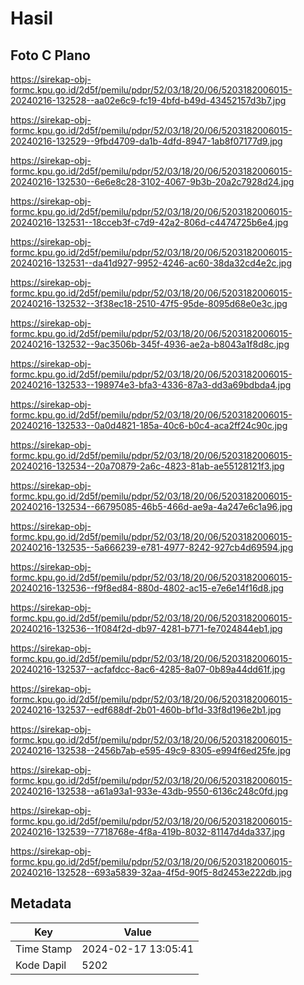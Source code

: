 # Hasil

## Foto C Plano

https://sirekap-obj-formc.kpu.go.id/2d5f/pemilu/pdpr/52/03/18/20/06/5203182006015-20240216-132528--aa02e6c9-fc19-4bfd-b49d-43452157d3b7.jpg

https://sirekap-obj-formc.kpu.go.id/2d5f/pemilu/pdpr/52/03/18/20/06/5203182006015-20240216-132529--9fbd4709-da1b-4dfd-8947-1ab8f07177d9.jpg

https://sirekap-obj-formc.kpu.go.id/2d5f/pemilu/pdpr/52/03/18/20/06/5203182006015-20240216-132530--6e6e8c28-3102-4067-9b3b-20a2c7928d24.jpg

https://sirekap-obj-formc.kpu.go.id/2d5f/pemilu/pdpr/52/03/18/20/06/5203182006015-20240216-132531--18cceb3f-c7d9-42a2-806d-c4474725b6e4.jpg

https://sirekap-obj-formc.kpu.go.id/2d5f/pemilu/pdpr/52/03/18/20/06/5203182006015-20240216-132531--da41d927-9952-4246-ac60-38da32cd4e2c.jpg

https://sirekap-obj-formc.kpu.go.id/2d5f/pemilu/pdpr/52/03/18/20/06/5203182006015-20240216-132532--3f38ec18-2510-47f5-95de-8095d68e0e3c.jpg

https://sirekap-obj-formc.kpu.go.id/2d5f/pemilu/pdpr/52/03/18/20/06/5203182006015-20240216-132532--9ac3506b-345f-4936-ae2a-b8043a1f8d8c.jpg

https://sirekap-obj-formc.kpu.go.id/2d5f/pemilu/pdpr/52/03/18/20/06/5203182006015-20240216-132533--198974e3-bfa3-4336-87a3-dd3a69bdbda4.jpg

https://sirekap-obj-formc.kpu.go.id/2d5f/pemilu/pdpr/52/03/18/20/06/5203182006015-20240216-132533--0a0d4821-185a-40c6-b0c4-aca2ff24c90c.jpg

https://sirekap-obj-formc.kpu.go.id/2d5f/pemilu/pdpr/52/03/18/20/06/5203182006015-20240216-132534--20a70879-2a6c-4823-81ab-ae55128121f3.jpg

https://sirekap-obj-formc.kpu.go.id/2d5f/pemilu/pdpr/52/03/18/20/06/5203182006015-20240216-132534--66795085-46b5-466d-ae9a-4a247e6c1a96.jpg

https://sirekap-obj-formc.kpu.go.id/2d5f/pemilu/pdpr/52/03/18/20/06/5203182006015-20240216-132535--5a666239-e781-4977-8242-927cb4d69594.jpg

https://sirekap-obj-formc.kpu.go.id/2d5f/pemilu/pdpr/52/03/18/20/06/5203182006015-20240216-132536--f9f8ed84-880d-4802-ac15-e7e6e14f16d8.jpg

https://sirekap-obj-formc.kpu.go.id/2d5f/pemilu/pdpr/52/03/18/20/06/5203182006015-20240216-132536--1f084f2d-db97-4281-b771-fe7024844eb1.jpg

https://sirekap-obj-formc.kpu.go.id/2d5f/pemilu/pdpr/52/03/18/20/06/5203182006015-20240216-132537--acfafdcc-8ac6-4285-8a07-0b89a44dd61f.jpg

https://sirekap-obj-formc.kpu.go.id/2d5f/pemilu/pdpr/52/03/18/20/06/5203182006015-20240216-132537--edf688df-2b01-460b-bf1d-33f8d196e2b1.jpg

https://sirekap-obj-formc.kpu.go.id/2d5f/pemilu/pdpr/52/03/18/20/06/5203182006015-20240216-132538--2456b7ab-e595-49c9-8305-e994f6ed25fe.jpg

https://sirekap-obj-formc.kpu.go.id/2d5f/pemilu/pdpr/52/03/18/20/06/5203182006015-20240216-132538--a61a93a1-933e-43db-9550-6136c248c0fd.jpg

https://sirekap-obj-formc.kpu.go.id/2d5f/pemilu/pdpr/52/03/18/20/06/5203182006015-20240216-132539--7718768e-4f8a-419b-8032-81147d4da337.jpg

https://sirekap-obj-formc.kpu.go.id/2d5f/pemilu/pdpr/52/03/18/20/06/5203182006015-20240216-132528--693a5839-32aa-4f5d-90f5-8d2453e222db.jpg


## Metadata

| Key        | Value               |
| ---------- | ------------------- |
| Time Stamp | 2024-02-17 13:05:41 |
| Kode Dapil | 5202                |



